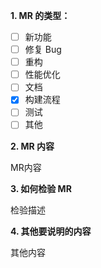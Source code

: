 **1. MR 的类型：**

- [ ] 新功能
- [ ] 修复 Bug
- [ ] 重构
- [ ] 性能优化
- [ ] 文档
- [x] 构建流程
- [ ] 测试
- [ ] 其他

**2. MR 内容**

MR内容

**3. 如何检验 MR**

检验描述

**4. 其他要说明的内容**

其他内容
